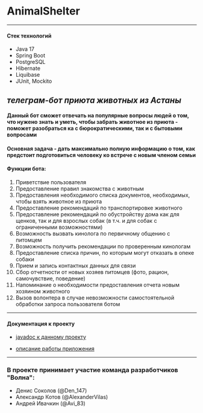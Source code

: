# AnimalShelter

---

#### Стек технологий

* Java 17
* Spring Boot
* PostgreSQL
* Hibernate
* Liquibase
* JUnit, Mockito

## _телеграм-бот приюта животных из Астаны_
#### Данный бот сможет отвечать на популярные вопросы людей о том, что нужено знать и уметь, чтобы забрать животное из приюта - поможет разобраться ка с бюрократическими, так и с бытовыми вопросами

#### Основная задача - дать максимально полную информацию о том, как предстоит подготовиться человеку ко встрече с новым членом семьи

#### Функции бота:

1. Приветствие пользователя
2. Предоставление правил знакомства с животным
3. Предоставления необходимого списка документов, необходимых, чтобы взять животное из приюта
4. Предоставление рекомендаций по транспортировке животного
5. Предоставление рекомендаций по обустройству дома как для щенков, так и для взрослых собак (в т.ч. и для собак с ограниченными возможностями) 
6. Возможность вызвать кинолога по первичному общению с питомцем
7. Возможность получить рекомендации по проверенным кинологам
8. Предоставление списка причин, по которым могут отказать в опеке собаки
9. Прием и запись контактных данных для связи
10. Сбор отчетности от новых хозяев питомцев (фото, рацион, самочувствие, поведение)
11. Напоминание о необходимости предоставления отчета новым хозяином животного
12. Вызов волонтера в случае невозможности самостоятельной обработки запроса пользователя ботом

---

#### Документация к проекту

* [javadoc к данному проекту](https://aivachkin.github.io/JD2AnimalShelterBot/)

* [описание работы приложения](https://github.com/AIvachkin/JD2AnimalShelterBot/wiki)

---

### В проекте принимает участие команда разработчиков "Волна":

* Денис Соколов (@Den_147)
* Александр Котов (@AlexanderVilas)
* Андрей Ивачкин (@Avi_83)
